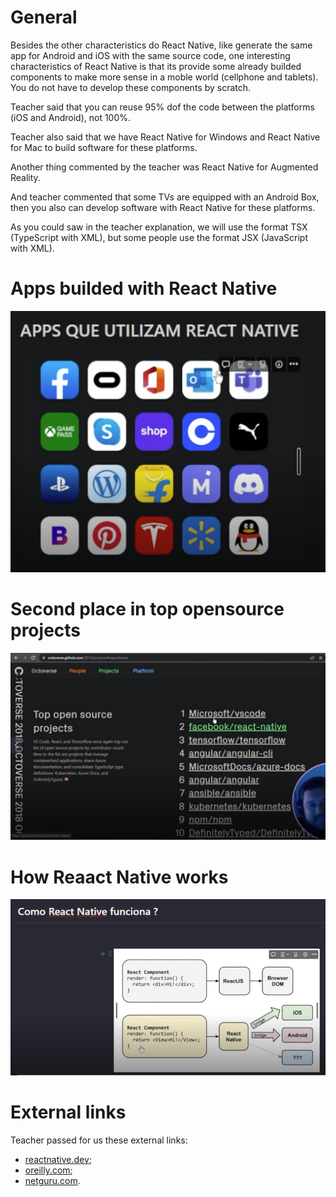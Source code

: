 # General

Besides the other characteristics do React Native, like generate the same app for Android and iOS with the same source code, one interesting characteristics of React Native is that its provide some already builded components to make more sense in a moble world (cellphone and tablets). You do not have to develop these components by scratch.

Teacher said that you can reuse 95% dof the code between the platforms (iOS and Android), not 100%.

Teacher also said that we have React Native for Windows and React Native for Mac to build software for these platforms.

Another thing commented by the teacher was React Native for Augmented Reality.

And teacher commented that some TVs are equipped with an Android Box, then you also can develop software with React Native for these platforms.

As you could saw in the teacher explanation, we will use the format TSX (TypeScript with XML), but some people use the format JSX (JavaScript with XML).


# Apps builded with React Native

![apps builded with React Native](images/apps-builded-with-react-native.png)


# Second place in top opensource projects

![second place](images/second-place.png)


# How Reaact Native works

![how React Native works](images/how-react-native-works.png)







# External links

Teacher passed for us these external links:

- [reactnative.dev](https://reactnative.dev/);
- [oreilly.com](https://www.oreilly.com/library/view/learning-react-native/9781491929049/ch01.html);
- [netguru.com](https://www.netguru.com/glossary/react-native).